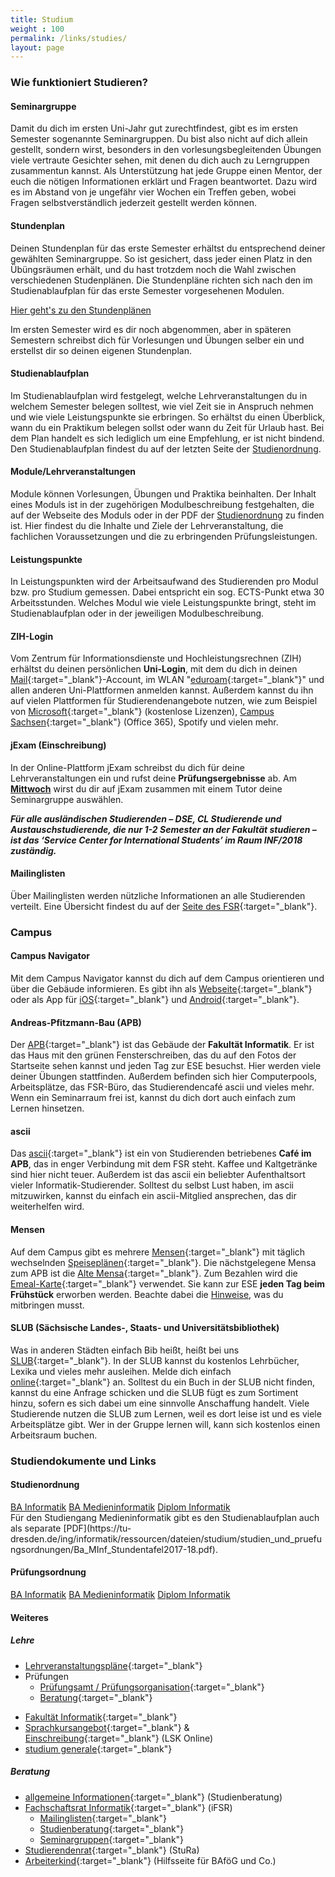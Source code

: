 ```yaml
---
title: Studium
weight : 100
permalink: /links/studies/
layout: page
---
```


### Wie funktioniert Studieren?

#### Seminargruppe

Damit du dich im ersten Uni-Jahr gut zurechtfindest, gibt es im ersten Semester sogenannte Seminargruppen.
Du bist also nicht auf dich allein gestellt, sondern wirst, besonders in den vorlesungsbegleitenden Übungen 
viele vertraute Gesichter sehen, mit denen du dich auch zu Lerngruppen zusammentun kannst. 
Als Unterstützung hat jede Gruppe einen Mentor, der euch die nötigen Informationen erklärt und Fragen beantwortet. 
Dazu wird es im Abstand von je ungefähr vier Wochen ein Treffen geben, wobei Fragen selbstverständlich jederzeit gestellt werden können.

#### Stundenplan

Deinen Stundenplan für das erste Semester erhältst du entsprechend deiner gewählten Seminargruppe. 
So ist gesichert, dass jeder einen Platz in den Übüngsräumen erhält, und du hast trotzdem noch die Wahl zwischen verschiedenen
Studenplänen. Die Stundenpläne richten sich nach den im Studienablaufplan für das erste Semester vorgesehenen Modulen.  

<a class="button expand tiny secondary" href="/2018/schedules">Hier geht's zu den Stundenplänen</a>

Im ersten Semester wird es dir noch abgenommen, aber in späteren Semestern schreibst dich für Vorlesungen und Übungen selber ein und erstellst dir so deinen eigenen Stundenplan.

#### Studienablaufplan

Im Studienablaufplan wird festgelegt, welche Lehrveranstaltungen du in welchem Semester belegen solltest,
wie viel Zeit sie in Anspruch nehmen und wie viele Leistungspunkte sie erbringen. So erhältst du einen Überblick, 
wann du ein Praktikum belegen sollst oder wann du Zeit für Urlaub hast. Bei dem Plan handelt es sich lediglich um eine Empfehlung, er ist nicht bindend.  
Den Studienablaufplan findest du auf der letzten Seite der [Studienordnung](#studienordnung).

#### Module/Lehrveranstaltungen

Module können Vorlesungen, Übungen und Praktika beinhalten. Der Inhalt eines Moduls ist in der zugehörigen Modulbeschreibung festgehalten,
die auf der Webseite des Moduls oder in der PDF der [Studienordnung](#studienordnung) zu finden ist. 
Hier findest du die Inhalte und Ziele der Lehrveranstaltung, die fachlichen Voraussetzungen und die zu erbringenden Prüfungsleistungen.

#### Leistungspunkte

In Leistungspunkten wird der Arbeitsaufwand des Studierenden pro Modul bzw. pro Studium gemessen. Dabei entspricht ein sog.
ECTS-Punkt etwa 30 Arbeitsstunden. Welches Modul wie viele Leistungspunkte bringt, steht im Studienablaufplan oder in der jeweiligen Modulbeschreibung.

#### ZIH-Login

Vom Zentrum für Informations­dienste und Hochleistungs­rechnen (ZIH) erhältst du deinen persönlichen **Uni-Login**,
mit dem du dich in deinen [Mail](https://msx.tu-dresden.de/){:target="_blank"}-Account, im WLAN "[eduroam](https://tu-dresden.de/zih/dienste/service-katalog/arbeitsumgebung/zugang_datennetz/#section-0){:target="_blank"}" 
und allen anderen Uni-Plattformen anmelden kannst. Außerdem kannst du ihn auf vielen Plattformen für Studierendenangebote nutzen, wie zum Beispiel von [Microsoft](https://e5.onthehub.com/WebStore/Welcome.aspx?ws=b05da5a4-749b-e011-969d-0030487d8897&vsro=8 "Microsoft Imagine - Kostenlose Microsoft-Lizenzen"){:target="_blank"} (kostenlose Lizenzen), [Campus Sachsen](https://campussachsen.tu-dresden.de/){:target="_blank"} (Office 365), Spotify und vielen mehr.

#### jExam (Einschreibung)

In der Online-Plattform jExam schreibst du dich für deine Lehrveranstaltungen ein und rufst deine **Prüfungsergebnisse** ab. 
Am **[Mittwoch](/2018/events)** wirst du dir auf jExam zusammen mit einem Tutor deine Seminargruppe auswählen.  
  
***Für alle ausländischen Studierenden – DSE, CL Studierende und Austauschstudierende, die nur 1-2 Semester an der Fakultät studieren – ist das ‘Service Center for International Students’ im Raum INF/2018 zuständig.***

#### Mailinglisten

Über Mailinglisten werden nützliche Informationen an alle Studierenden verteilt. Eine Übersicht findest du auf der [Seite des FSR](https://www.ifsr.de/studium:mailinglisten){:target="_blank"}.

### Campus

#### Campus Navigator

Mit dem Campus Navigator kannst du dich auf dem Campus orientieren und über die Gebäude informieren. Es gibt ihn als [Webseite](https://navigator.tu-dresden.de/karten/dresden){:target="_blank"} oder als App für [iOS](https://itunes.apple.com/de/app/campus-navigator-tu-dresden/id722282377){:target="_blank"} und [Android](https://play.google.com/store/apps/details?id=de.tud.campusnavigator&hl=de){:target="_blank"}.

#### Andreas-Pfitzmann-Bau (APB)

Der [APB](https://navigator.tu-dresden.de/karten/dresden/geb/apb){:target="_blank"} ist das Gebäude der **Fakultät Informatik**. 
Er ist das Haus mit den grünen Fensterschreiben, das du auf den Fotos der Startseite sehen kannst und jeden Tag zur ESE besuchst. 
Hier werden viele deiner Übungen stattfinden. Außerdem befinden sich hier Computerpools, Arbeitsplätze, das FSR-Büro, das Studierendencafé ascii und vieles mehr. 
Wenn ein Seminarraum frei ist, kannst du dich dort auch einfach zum Lernen hinsetzen.

#### ascii

Das [ascii](https://navigator.tu-dresden.de/etplan/apb/00/raum/542100.2220){:target="_blank"} ist ein von Studierenden betriebenes **Café im APB**, das in enger Verbindung mit dem FSR steht. Kaffee und Kaltgetränke sind hier nicht teuer. Außerdem ist das ascii ein beliebter Aufenthaltsort vieler Informatik-Studierender. Solltest du selbst Lust haben, im ascii mitzuwirken, kannst du einfach ein ascii-Mitglied ansprechen, das dir weiterhelfen wird.

#### Mensen

Auf dem Campus gibt es mehrere [Mensen](https://www.studentenwerk-dresden.de/mensen/mensen_cafeterien.html){:target="_blank"} mit täglich wechselnden [Speiseplänen](https://www.studentenwerk-dresden.de/mensen/speiseplan/){:target="_blank"}. Die nächstgelegene Mensa zum APB ist die [Alte Mensa](https://navigator.tu-dresden.de/karten/dresden/geb/m13){:target="_blank"}. Zum Bezahlen wird die [Emeal-Karte](https://www.studentenwerk-dresden.de/mensen/emeal.html "Studentenwerk Emeal"){:target="_blank"} verwendet. Sie kann zur ESE **jeden Tag beim Frühstück** erworben werden. Beachte dabei die [Hinweise](/2018/events), was du mitbringen musst.

#### SLUB (Sächsische Landes-, Staats- und Universitätsbibliothek)

Was in anderen Städten einfach Bib heißt, heißt bei uns [SLUB](https://navigator.tu-dresden.de/karten/dresden/geb/slub){:target="_blank"}. In der SLUB kannst du kostenlos Lehrbücher, Lexika und vieles mehr ausleihen. Melde dich einfach [online](https://www.slub-dresden.de/service/nutzer-der-slub-werden/){:target="_blank"} an. Solltest du ein Buch in der SLUB nicht finden, kannst du eine Anfrage schicken und die SLUB fügt es zum Sortiment hinzu, sofern es sich dabei um eine sinnvolle Anschaffung handelt. Viele Studierende nutzen die SLUB zum Lernen, weil es dort leise ist und es viele Arbeitsplätze gibt. Wer in der Gruppe lernen will, kann sich kostenlos einen Arbeitsraum buchen.

### Studiendokumente und Links

#### Studienordnung

<div class="stacked-for-small button-group">
  <a class="button tiny secondary" href="http://www.verw.tu-dresden.de/AmtBek/PDF-Dateien/2016-06/11soBA24.04.2016.pdf">BA Informatik</a>
  <a class="button tiny secondary" href="http://www.verw.tu-dresden.de/AmtBek/PDF-Dateien/2016-06/11soBAMI24.04.2016.pdf">BA Medieninformatik</a>
  <a class="button tiny secondary" href="http://www.verw.tu-dresden.de/AmtBek/PDF-Dateien/2017-12/11soD27.06.2017.pdf">Diplom Informatik</a>
</div>
Für den Studiengang Medieninformatik gibt es den Studienablaufplan auch als separate [PDF](https://tu-dresden.de/ing/informatik/ressourcen/dateien/studium/studien_und_pruefungsordnungen/Ba_MInf_Stundentafel2017-18.pdf).

#### Prüfungsordnung

<div class="stacked-for-small button-group">
  <a class="button tiny secondary" href="http://www.verw.tu-dresden.de/AmtBek/PDF-Dateien/2016-06/11poBA24.04.2016.pdf">BA Informatik</a>
  <a class="button tiny secondary" href="http://www.verw.tu-dresden.de/AmtBek/PDF-Dateien/2016-06/11poBAMI24.04.2016.pdf">BA Medieninformatik</a>
  <a class="button tiny secondary" href="http://www.verw.tu-dresden.de/AmtBek/PDF-Dateien/2017-12/11poD27.06.2017.pdf">Diplom Informatik</a>
</div>

#### Weiteres

#####  Lehre

*   [Lehrveranstaltungspläne](https://tu-dresden.de/ing/informatik/studium/lehre/lehrangebotskataloge/index "Lehrveranstaltungen der Fakultät Informatik"){:target="_blank"}
*   Prüfungen
    *   [Prüfungsamt / Prüfungsorganisation](https://tu-dresden.de/ing/informatik/studium/pruefungsorganisation){:target="_blank"}
    <!-- *   [Einschreibung](https://tu-dresden.de/ing/informatik/studium/pruefungsorganisation/pruefungen/einschreibungen){:target="_blank"} -->
    *   [Beratung](https://tu-dresden.de/die_tu_dresden/fakultaeten/fakultaet_informatik/studium/beratung_organisation/beratung){:target="_blank"}
<!-- *   [Fremdsprachen](https://tu-dresden.de/die_tu_dresden/zentrale_einrichtungen/lsk "LSK Seite"){:target="_blank"}  (LSK, Lehrzentrum Sprachen und Kulturen) -->
*   [Fakultät Informatik](https://www.inf.tu-dresden.de/ "Fakultät Informatik Startseite"){:target="_blank"}
*   [Sprachkursangebot](http://sprachausbildung.tu-dresden.de/templates/tyKursuebersicht.php?topic=spa_kursangebot){:target="_blank"} & [Einschreibung](https://lskonline.tu-dresden.de/lskonline/de/102.0.1){:target="_blank"} (LSK Online)
*   [studium generale](https://tu-dresden.de/studium/im-studium/studienorganisation/lehrangebot/studium-generale){:target="_blank"}

##### Beratung

*   [allgemeine Informationen](https://tu-dresden.de/studium/im-studium/beratung-und-service/zentrale-studienberatung "Zentrale Studienberatung"){:target="_blank"}  (Studienberatung)
*   [Fachschaftsrat Informatik](https://www.ifsr.de/ "Fachschaftsrat Informatik"){:target="_blank"}  (iFSR)
    *   [Mailinglisten](https://www.ifsr.de/studium:mailinglisten "Mailinglisten des iFSR"){:target="_blank"}
    *   [Studienberatung](https://tu-dresden.de/die_tu_dresden/fakultaeten/fakultaet_informatik/studium/beratung_organisation/beratung "Studienberatung des Fakultät und des FSR"){:target="_blank"}
    *   [Seminargruppen](https://www.ifsr.de/studium:seminargruppen "Seminargruppen"){:target="_blank"}
*   [Studierendenrat](https://www.stura.tu-dresden.de){:target="_blank"}  (StuRa)
*   [Arbeiterkind](http://www.arbeiterkind.de/ "Arbeiterkind"){:target="_blank"}  (Hilfsseite für BAföG und Co.)




<!-- *   [Microsoft Dreamspark](https://www.inf.tu-dresden.de/index.php?node_id=2023&ln=de "Infos zu Microsoft Dreamspark der Fakultät Informatik"){:target="_blank"}  (kostenlose Lizenzen für Microsoftprodukte) -->
<!-- *   [eXma](https://exmatrikulationsamt.de){:target="_blank"}  (Studentenforum Dresden e.V.) -->